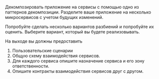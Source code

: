 Декомпозировать приложение на сервисы с помощью одно из паттернов декомпозиции.
Разделите ваше приложение на несколько микросервисов с учетом будущих изменений.

Попробуйте сделать несколько вариантов разбиений и попробуйте их оценить. Выберите вариант, который вы будете реализовывать.

На выходе вы должны предоставить
1) Пользовательские сценарии
2) Общую схему взаимодействия сервисов.
3) Для каждого сервиса опишите назначение сервиса и его зону ответственности.
4) Опишите контракты взаимодействия сервисов друг с другом.